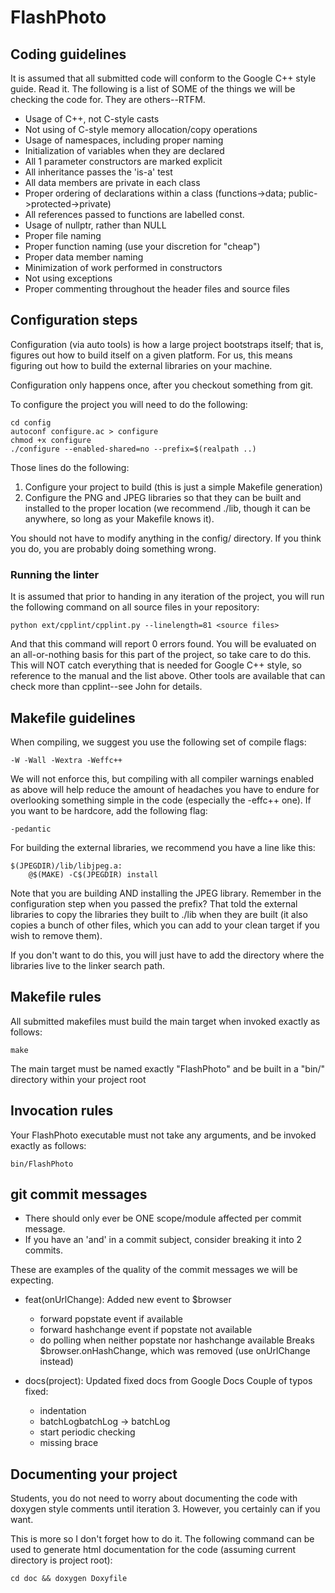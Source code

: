 # FlashPhoto

## Coding guidelines
It is assumed that all submitted code will conform to the Google C++ style
guide. Read it. The following is a list of SOME of the things we will be
checking the code for. They are others--RTFM.
 - Usage of C++, not C-style casts
 - Not using of C-style memory allocation/copy operations
 - Usage of namespaces, including proper naming
 - Initialization of variables when they are declared
 - All 1 parameter constructors are marked explicit
 - All inheritance passes the 'is-a' test
 - All data members are private in each class
 - Proper ordering of declarations within a class (functions->data;
   public->protected->private)
 - All references passed to functions are labelled const.
 - Usage of nullptr, rather than NULL
 - Proper file naming
 - Proper function naming (use your discretion for "cheap")
 - Proper data member naming
 - Minimization of work performed in constructors
 - Not using exceptions
 - Proper commenting throughout the header files and source files

## Configuration steps
Configuration (via auto tools) is how a large project bootstraps itself; that
is, figures out how to build itself on a given platform. For us, this means
figuring out how to build the external libraries on your machine.

Configuration only happens once, after you checkout something from git.

To configure the project you will need to do the following:

    cd config
    autoconf configure.ac > configure
    chmod +x configure
    ./configure --enabled-shared=no --prefix=$(realpath ..)

Those lines do the following:
1. Configure your project to build (this is just a simple Makefile generation)
2. Configure the PNG and JPEG libraries so that they can be built and installed
   to the proper location (we recommend ./lib, though it can be anywhere, so
   long as your Makefile knows it).

You should not have to modify anything in the config/ directory. If you think
you do, you are probably doing something wrong.

### Running the linter
It is assumed that prior to handing in any iteration of the project, you will
run the following command on all source files in your repository:

    python ext/cpplint/cpplint.py --linelength=81 <source files>

And that this command will report 0 errors found. You will be evaluated on an
all-or-nothing basis for this part of the project, so take care to do this. This
will NOT catch everything that is needed for Google C++ style, so reference to
the manual and the list above. Other tools are available that can check more
than cpplint--see John for details.

## Makefile guidelines
When compiling, we suggest you use the following set of compile flags:

    -W -Wall -Wextra -Weffc++

We will not enforce this, but compiling with all compiler warnings enabled as
above will help reduce the amount of headaches you have to endure for
overlooking something simple in the code (especially the -effc++ one). If you
want to be hardcore, add the following flag:

    -pedantic

For building the external libraries, we recommend you have a line like this:

    $(JPEGDIR)/lib/libjpeg.a:
        @$(MAKE) -C$(JPEGDIR) install

Note that you are building AND installing the JPEG library. Remember in the
configuration step when you passed the prefix? That told the external libraries
to copy the libraries they built to ./lib when they are built (it also copies a
bunch of other files, which you can add to your clean target if you wish to
remove them).

If you don't want to do this, you will just have to add the directory where the
libraries live to the linker search path.

## Makefile rules
All submitted makefiles must build the main target when invoked exactly as
follows:

    make

The main target must be named exactly "FlashPhoto" and be built in a "bin/"
directory within your project root

## Invocation rules
Your FlashPhoto executable must not take any arguments, and be invoked exactly as
follows:

    bin/FlashPhoto

## git commit messages

- There should only ever be ONE scope/module affected per commit message.
- If you have an 'and' in a commit subject, consider breaking it into 2 commits.

These are examples of the quality of the commit messages we will be expecting.

* feat(onUrlChange): Added new event to $browser
  - forward popstate event if available
  - forward hashchange event if popstate not available
  - do polling when neither popstate nor hashchange available
  Breaks $browser.onHashChange, which was removed (use onUrlChange instead)

* docs(project): Updated fixed docs from Google Docs
  Couple of typos fixed:
  - indentation
  - batchLogbatchLog -> batchLog
  - start periodic checking
  - missing brace

## Documenting your project
Students, you do not need to worry about documenting the code with doxygen style
comments until iteration 3. However, you certainly can if you want.

This is more so I don't forget how to do it. The following command can be used
to generate html documentation for the code (assuming current directory is
project root):

    cd doc && doxygen Doxyfile
